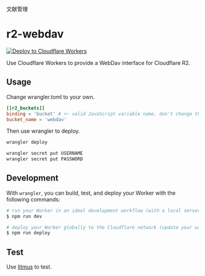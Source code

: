 文献管理

# r2-webdav

[![Deploy to Cloudflare Workers](https://deploy.workers.cloudflare.com/button)](https://deploy.workers.cloudflare.com/?url=https://github.com/wanghaisheng/paper-webdav-cloudflare)

Use Cloudflare Workers to provide a WebDav interface for Cloudflare R2.

## Usage

Change wrangler.toml to your own.

```toml
[[r2_buckets]]
binding = 'bucket' # <~ valid JavaScript variable name, don't change this
bucket_name = 'webdav'
```

Then use wrangler to deploy.

```bash
wrangler deploy

wrangler secret put USERNAME
wrangler secret put PASSWORD
```

## Development

With `wrangler`, you can build, test, and deploy your Worker with the following commands:

```sh
# run your Worker in an ideal development workflow (with a local server, file watcher & more)
$ npm run dev

# deploy your Worker globally to the Cloudflare network (update your wrangler.toml file for configuration)
$ npm run deploy
```

## Test

Use [litmus](https://github.com/notroj/litmus) to test.
